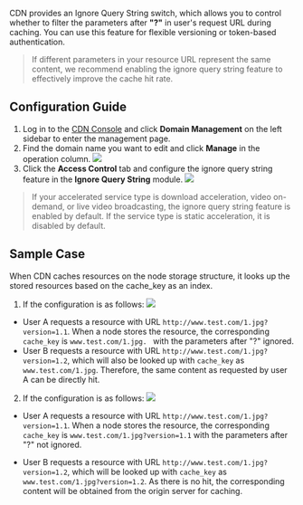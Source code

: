 CDN provides an Ignore Query String switch, which allows you to control whether to filter the parameters after **"?"** in user's request URL during caching. You can use this feature for flexible versioning or token-based authentication.
> If different parameters in your resource URL represent the same content, we recommend enabling the ignore query string feature to effectively improve the cache hit rate.

## Configuration Guide
1. Log in to the [CDN Console](https://console.cloud.tencent.com/cdn) and click **Domain Management** on the left sidebar to enter the management page.
2. Find the domain name you want to edit and click **Manage** in the operation column.
 ![](https://main.qcloudimg.com/raw/0ee1a8e25e86c513cfeaf1494bff81f1.jpg)
3. Click the **Access Control** tab and configure the ignore query string feature in the **Ignore Query String** module.
 ![](https://main.qcloudimg.com/raw/696b14c83d40fc433bef12f199dd8e5a.jpg)
> If your accelerated service type is download acceleration, video on-demand, or live video broadcasting, the ignore query string feature is enabled by default. If the service type is static acceleration, it is disabled by default.

## Sample Case
When CDN caches resources on the node storage structure, it looks up the stored resources based on the cache_key as an index.
1. If the configuration is as follows:
 ![](https://main.qcloudimg.com/raw/e720e78f96e74ad7bfbde09b4de6a219.png)
 + User A requests a resource with URL `http://www.test.com/1.jpg?version=1.1`. When a node stores the resource, the corresponding `cache_key` is `www.test.com/1.jpg. ` with the parameters after "?" ignored.
 + User B requests a resource with URL `http://www.test.com/1.jpg?version=1.2`, which will also be looked up with `cache_key` as `www.test.com/1.jpg`. Therefore, the same content as requested by user A can be directly hit.
2. If the configuration is as follows:
 ![](https://main.qcloudimg.com/raw/696b14c83d40fc433bef12f199dd8e5a.jpg)
 + User A requests a resource with URL ```http://www.test.com/1.jpg?version=1.1```. When a node stores the resource, the corresponding ```cache_key``` is ```www.test.com/1.jpg?version=1.1``` with the parameters after "?" not ignored.
 - User B requests a resource with URL ```http://www.test.com/1.jpg?version=1.2```, which will be looked up with ```cache_key``` as ```www.test.com/1.jpg?version=1.2```. As there is no hit, the corresponding content will be obtained from the origin server for caching. 
